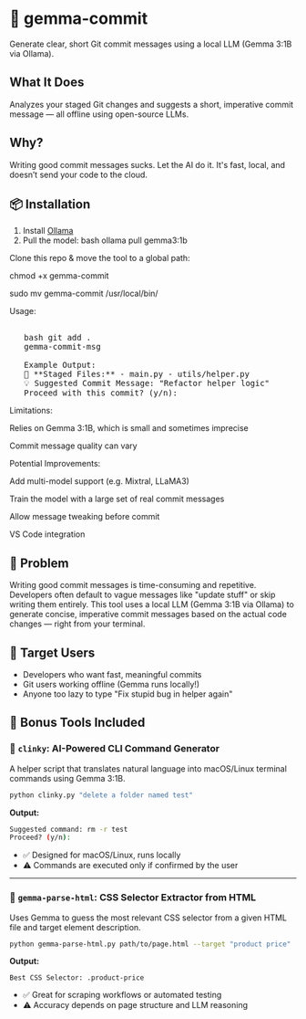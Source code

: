 # 💬 gemma-commit

Generate clear, short Git commit messages using a local LLM (Gemma 3:1B via Ollama).

## What It Does

Analyzes your staged Git changes and suggests a short, imperative commit message — all offline using open-source LLMs.

## Why?

Writing good commit messages sucks. Let the AI do it. It's fast, local, and doesn’t send your code to the cloud.

## 📦 Installation

1. Install [Ollama](https://ollama.com/)
2. Pull the model:
   bash ollama pull gemma3:1b
   
Clone this repo & move the tool to a global path:

chmod +x gemma-commit

sudo mv gemma-commit /usr/local/bin/


Usage:

<pre lang="markdown"> 
   bash git add . 
   gemma-commit-msg 
   
   Example Output: 
   📂 **Staged Files:** - main.py - utils/helper.py 
   💡 Suggested Commit Message: "Refactor helper logic" 
   Proceed with this commit? (y/n):  </pre>

Limitations:

Relies on Gemma 3:1B, which is small and sometimes imprecise

Commit message quality can vary


Potential Improvements:

Add multi-model support (e.g. Mixtral, LLaMA3)

Train the model with a large set of real commit messages

Allow message tweaking before commit

VS Code integration


## 🔧 Problem

Writing good commit messages is time-consuming and repetitive. Developers often default to vague messages like "update stuff" or skip writing them entirely. This tool uses a local LLM (Gemma 3:1B via Ollama) to generate concise, imperative commit messages based on the actual code changes — right from your terminal.

## 🎯 Target Users

- Developers who want fast, meaningful commits
- Git users working offline (Gemma runs locally!)
- Anyone too lazy to type "Fix stupid bug in helper again"

## 🧩 Bonus Tools Included

### 🔹 `clinky`: AI-Powered CLI Command Generator
A helper script that translates natural language into macOS/Linux terminal commands using Gemma 3:1B.

```bash
python clinky.py "delete a folder named test"
```

**Output:**
```bash
Suggested command: rm -r test
Proceed? (y/n):
```

- ✅ Designed for macOS/Linux, runs locally  
- ⚠️ Commands are executed only if confirmed by the user

---

### 🔹 `gemma-parse-html`: CSS Selector Extractor from HTML
Uses Gemma to guess the most relevant CSS selector from a given HTML file and target element description.

```bash
python gemma-parse-html.py path/to/page.html --target "product price"
```

**Output:**
```
Best CSS Selector: .product-price
```

- ✅ Great for scraping workflows or automated testing  
- ⚠️ Accuracy depends on page structure and LLM reasoning

